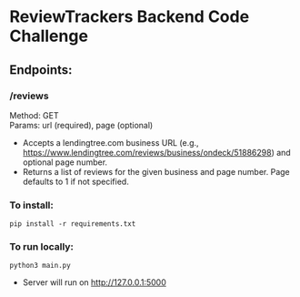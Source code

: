 # ReviewTrackers Backend Code Challenge
## Endpoints:
### /reviews
Method: GET  
Params: url (required), page (optional)  
- Accepts a lendingtree.com business URL (e.g., https://www.lendingtree.com/reviews/business/ondeck/51886298) and optional page number.
- Returns a list of reviews for the given business and page number. Page defaults to 1 if not specified.

### To install:
```pip install -r requirements.txt```

### To run locally:
```python3 main.py```  
- Server will run on http://127.0.0.1:5000
